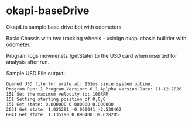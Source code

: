 # okapi-baseDrive
OkapiLib sample base drive bot with odometers

Basic Chassis with two tracking wheels - usinign okapi chasis builider with odometer.  

Program logs movmenets (getState) to the USD card when inserted for analysis after run. 

Sample USD File output:

```
Opened USD file for write at: 151ms since system uptime. 
Program Run: 1 Program Version: 0.1 Aplpha Version Date: 11-12-2020 
151 Set the maximum velocity to: 100RPM 
151 Setting starting position of 0,0,0 
151 Get state: 0.000000 0.000000 0.000000
2631 Get state: 1.025291 -0.060041 -2.538462
6841 Get state: 1.135190 0.896408 39.628205
```
